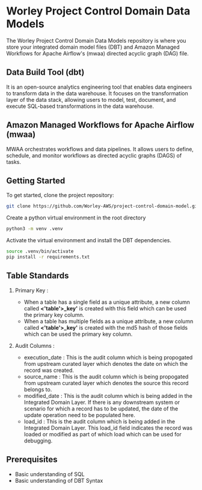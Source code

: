 # Worley Project Control Domain Data Models
The Worley Project Control Domain Data Models repository is where you store your integrated domain model files (DBT) and Amazon Managed Workflows for Apache Airflow's (mwaa) directed acyclic graph (DAG) file.

## Data Build Tool (dbt)
It is an open-source analytics engineering tool that enables data engineers to transform data in the data warehouse. It focuses on the transformation layer of the data stack, allowing users to model, test, document, and execute SQL-based transformations in the data warehouse.

## Amazon Managed Workflows for Apache Airflow (mwaa)
MWAA orchestrates workflows and data pipelines. It allows users to define, schedule, and monitor workflows as directed acyclic graphs (DAGS) of tasks.

## Getting Started
To get started, clone the project repository:
```bash
git clone https://github.com/Worley-AWS/project-control-domain-model.git
```

Create a python virtual environment in the root directory
```bash
python3 -m venv .venv
```

Activate the virtual environment and install the DBT dependencies.
```bash
source .venv/bin/activate
pip install -r requirements.txt
```

## Table Standards

1. Primary Key :
    - When a table has a single field as a unique attribute, a new column called **<'table'>_key'** is created with this field which can be used the primary key column.
    - When a table has multiple fields as a unique attribute, a new column called
    **<'table'>_key'** is created with the md5 hash of those fields  which can be used the primary key column.

2. Audit Columns :
    - execution_date : This is the audit column which is being propogated from upstream curated layer which denotes the date on which the record was created.
    - source_name : This is the audit column which is being propogated from upstream curated layer which denotes the source this record belongs to.
    - modified_date : This is the audit column which is being added in the Integrated Domain Layer. If there is any downstream system or scenario for which a record has to be updated, the date of the update operation need to be populated here.
    - load_id : This is the audit column which is being added in the Integrated Domain Layer. This load_id field indicates the record was loaded or modified as part of which load which can be used for debugging.


## Prerequisites
- Basic understanding of SQL
- Basic understanding of DBT Syntax